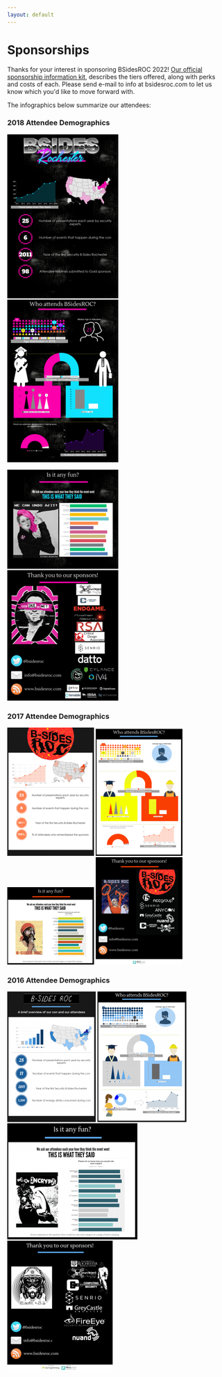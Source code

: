 ```yaml
---
layout: default
---
```

# Sponsorships

Thanks for your interest in sponsoring BSidesROC 2022! [Our official sponsorship information kit](/assets/doc/FINAL_BSides_Rochester_Sponsor_Info_2022.pdf), describes the tiers offered, along with perks and costs of each.  Please send e-mail to info at bsidesroc.com to let us know which you'd like to move forward with.

The infographics below summarize our attendees:

### 2018 Attendee Demographics
[![](/assets/img/2018_block_0_thumb.png)](/assets/img/2018_block_0.png)
[![](/assets/img/2018_block_1_thumb.png)](/assets/img/2018_block_1.png)

[![](/assets/img/2018_block_2_thumb.png)](/assets/img/2018_block_2.png)
[![](/assets/img/2018_block_3_thumb.png)](/assets/img/2018_block_3.png)


### 2017 Attendee Demographics

[![](/assets/img/2017_block_0_thumb.png)](/assets/img/2017_block_1_sm.png)
[![](/assets/img/2017_block_1_thumb.png)](/assets/img/2017_block_2_sm.png)
[![](/assets/img/2017_block_2_thumb.png)](/assets/img/2017_block_3_sm.png)
[![](/assets/img/2017_block_3_thumb.png)](/assets/img/2017_block_4_sm.png)

### 2016 Attendee Demographics

[![](/assets/img/bsidesroc-2016-thanks_block_1-thumb.png)](/assets/img/bsidesroc-2016-thanks_block_1.png)
[![](/assets/img/bsidesroc-2016-thanks_block_2-thumb.png)](/assets/img/bsidesroc-2016-thanks_block_2.png)
[![](/assets/img/bsidesroc-2016-thanks_block_3-thumb.png)](/assets/img/bsidesroc-2016-thanks_block_3.png)
[![](/assets/img/bsidesroc-2016-thanks_block_4-thumb.png)](/assets/img/bsidesroc-2016-thanks_block_4.png)

